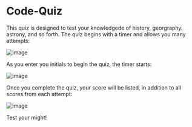 # Code-Quiz

This quiz is designed to test your knowledgede of history, georgraphy. astrony, and so forth. The quiz begins with a timer and allows you many attempts:


![image](https://github.com/mohanad-saqr/Code-Quiz/assets/148038406/1009bf8c-4b9e-4ab3-b24c-3054251c4dda)


As you enter you initials to begin the quiz, the timer starts:

![image](https://github.com/mohanad-saqr/Code-Quiz/assets/148038406/c50ef124-7127-4d49-ab51-dda8612d28be)

Once you complete the quiz, your score will be listed, in addition to all scores from each attempt:

![image](https://github.com/mohanad-saqr/Code-Quiz/assets/148038406/214f3350-bdb2-41a2-a774-31e7d6e65d8e)

Test your might!
